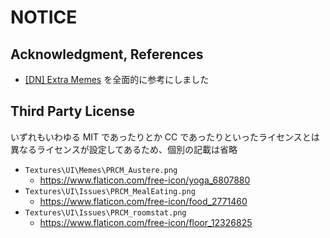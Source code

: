 # NOTICE

## Acknowledgment, References

- [[DN] Extra Memes](https://steamcommunity.com/sharedfiles/filedetails/?id=2825316439) を全面的に参考にしました

## Third Party License

いずれもいわゆる MIT であったりとか CC であったりといったライセンスとは異なるライセンスが設定してあるため、個別の記載は省略

- `Textures\UI\Memes\PRCM_Austere.png`
  - <https://www.flaticon.com/free-icon/yoga_6807880>
- `Textures\UI\Issues\PRCM_MealEating.png`
  - <https://www.flaticon.com/free-icon/food_2771460>
- `Textures\UI\Issues\PRCM_roomstat.png`
  - <https://www.flaticon.com/free-icon/floor_12326825>
